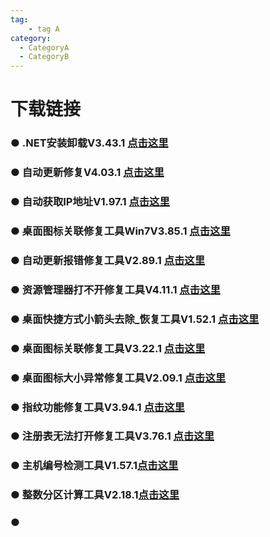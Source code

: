 ```yaml
---
tag:
    - tag A
category:
  - CategoryA
  - CategoryB
---
```


# 下载链接
### ● .NET安装卸载V3.43.1 [点击这里](https://pan.quark.cn/s/661a773e5f15)
### ● 自动更新修复V4.03.1 [点击这里](https://pan.quark.cn/s/67f13be61e1d)
### ● 自动获取IP地址V1.97.1 [点击这里](https://pan.quark.cn/s/41061d3513af)
### ● 桌面图标关联修复工具Win7V3.85.1 [点击这里](https://pan.quark.cn/s/0950766a3306)
### ● 自动更新报错修复工具V2.89.1 [点击这里](https://pan.quark.cn/s/612cda47c346)
### ● 资源管理器打不开修复工具V4.11.1 [点击这里](https://pan.quark.cn/s/bed1e1e7109d)
### ● 桌面快捷方式小箭头去除_恢复工具V1.52.1 [点击这里](https://pan.quark.cn/s/28240af51989)
### ● 桌面图标关联修复工具V3.22.1 [点击这里](https://pan.quark.cn/s/75c2f70628c9)
### ● 桌面图标大小异常修复工具V2.09.1 [点击这里](https://pan.quark.cn/s/8897e105e1f6)
### ● 指纹功能修复工具V3.94.1 [点击这里](https://pan.quark.cn/s/fef5c9a06c55)
### ● 注册表无法打开修复工具V3.76.1 [点击这里](https://pan.quark.cn/s/f49a94c9fb18)
### ● 主机编号检测工具V1.57.1[点击这里](https://pan.quark.cn/s/deecd22833d4)
### ● 整数分区计算工具V2.18.1[点击这里](https://pan.quark.cn/s/f17bec8a0bae)
### ● 